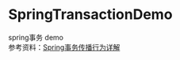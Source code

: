 # SpringTransactionDemo
spring事务 demo  
参考资料：[Spring事务传播行为详解](https://segmentfault.com/a/1190000013341344#articleHeader2)
